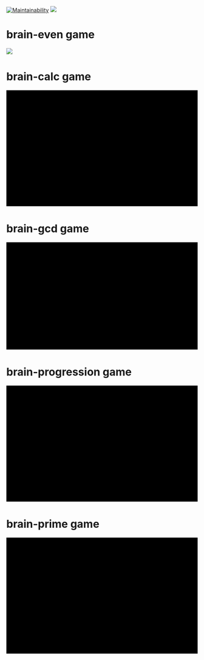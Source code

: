 [![Maintainability](https://api.codeclimate.com/v1/badges/8135c00d07c1e89ee1a3/maintainability)](https://codeclimate.com/github/PDoki/frontend-project-lvl1/maintainability)
![](https://github.com/PDoki/frontend-project-lvl1/workflows/frontend-project-js/badge.svg)

# brain-even game
<img src="images/brain-even.gif" width=600>

# brain-calc game
<img src="images/brain-calc.gif" width=600>

# brain-gcd game
<img src="images/brain-gcd.gif" width=600>

# brain-progression game
<img src="images/brain-progression.gif" width=600>

# brain-prime game
<img src="images/brain-prime.gif" width=600>

